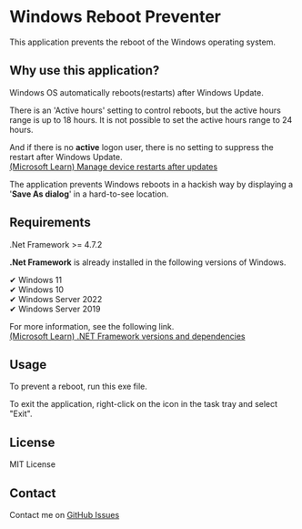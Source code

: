 # Windows Reboot Preventer
This application prevents the reboot of the Windows operating system.

## Why use this application?

Windows OS automatically reboots(restarts) after Windows Update.

There is an 'Active hours' setting to control reboots, but the active hours range is up to 18 hours.
It is not possible to set the active hours range to 24 hours.

And if there is no **active** logon user, there is no setting to suppress the restart after Windows Update.  
[(Microsoft Learn) Manage device restarts after updates](https://learn.microsoft.com/en-US/windows/deployment/update/waas-restart#delay-automatic-reboot)

The application prevents Windows reboots in a hackish way by displaying a '**Save As dialog**' in a hard-to-see location.

## Requirements

.Net Framework >= 4.7.2

**.Net Framework** is already installed in the following versions of Windows.

✔ Windows 11  
✔ Windows 10  
✔ Windows Server 2022  
✔ Windows Server 2019  

For more information, see the following link.  
[(Microsoft Learn) .NET Framework versions and dependencies](https://learn.microsoft.com/en-us/dotnet/framework/migration-guide/versions-and-dependencies)

## Usage

To prevent a reboot, run this exe file.

To exit the application, right-click on the icon in the task tray and select "Exit".


## License

MIT License

## Contact

Contact me on [GitHub Issues](https://github.com/sklab/windows-reboot-preventer/issues)

